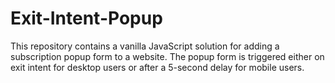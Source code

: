 # Exit-Intent-Popup
This repository contains a vanilla JavaScript solution for adding a subscription popup form to a website. The popup form is triggered either on exit intent for desktop users or after a 5-second delay for mobile users.
